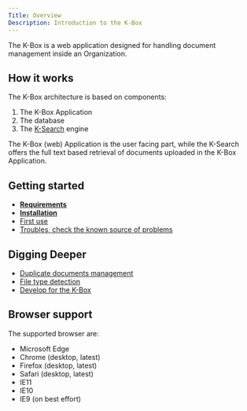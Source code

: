 ```yaml
---
Title: Overview
Description: Introduction to the K-Box
---
```


The K-Box is a web application designed for handling document management inside an Organization.

## How it works

The K-Box architecture is based on components:

1. The K-Box Application
2. The database
3. The [K-Search](https://github.com/k-box/k-search) engine

The K-Box (web) Application is the user facing part, while the K-Search offers the full text based retrieval of documents uploaded in the K-Box Application.

## Getting started

- [**Requirements**](./requirements.md)
- [**Installation**](./installation.md)
- [First use](./first-use.md)
- [Troubles, check the known source of problems](./maintenance/troubleshooting.md)

## Digging Deeper

- [Duplicate documents management](./documents/duplicates.md)
- [File type detection](./documents/type-detection.md)
- [Develop for the K-Box](../developer/index.md)

## Browser support

The supported browser are:

- Microsoft Edge
- Chrome (desktop, latest) 
- Firefox (desktop, latest) 
- Safari (desktop, latest) 
- IE11
- IE10
- IE9 (on best effort)

